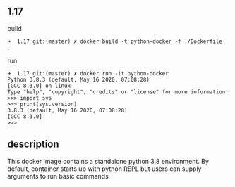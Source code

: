 ## 1.17
build
```
➜  1.17 git:(master) ✗ docker build -t python-docker -f ./Dockerfile  .
```

run
```
➜  1.17 git:(master) ✗ docker run -it python-docker
Python 3.8.3 (default, May 16 2020, 07:08:28)
[GCC 8.3.0] on linux
Type "help", "copyright", "credits" or "license" for more information.
>>> import sys
>>> print(sys.version)
3.8.3 (default, May 16 2020, 07:08:28)
[GCC 8.3.0]
>>>
```

## description  
This docker image contains a standalone python 3.8 environment. By default, container starts up with python REPL but users can supply arguments to run basic commands